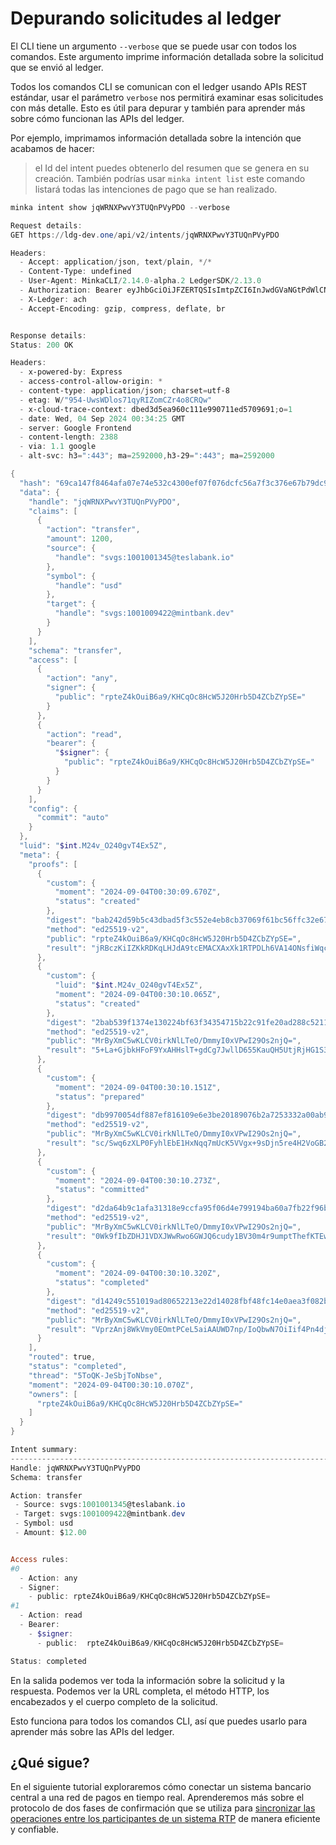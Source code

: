 # Depurando solicitudes al ledger

El CLI tiene un argumento `--verbose` que se puede usar con todos los comandos. Este argumento imprime información detallada sobre la solicitud que se envió al ledger.

Todos los comandos CLI se comunican con el ledger usando APIs REST estándar, usar el parámetro `verbose` nos permitirá examinar esas solicitudes con más detalle. Esto es útil para depurar y también para aprender más sobre cómo funcionan las APIs del ledger.

Por ejemplo, imprimamos información detallada sobre la intención que acabamos de hacer:

> el Id del intent puedes obtenerlo del resumen que se genera en su creación. También podrías usar `minka intent list` este comando listará todas las intenciones de pago que se han realizado.

```powershell
minka intent show jqWRNXPwvY3TUQnPVyPDO --verbose

Request details:
GET https://ldg-dev.one/api/v2/intents/jqWRNXPwvY3TUQnPVyPDO

Headers:
  - Accept: application/json, text/plain, */*
  - Content-Type: undefined
  - User-Agent: MinkaCLI/2.14.0-alpha.2 LedgerSDK/2.13.0
  - Authorization: Bearer eyJhbGciOiJFZERTQSIsImtpZCI6InJwdGVaNGtPdWlCNmE5L0tIQ3FPYzhIY1c1SjIwSHJiNUQ0WkNiWllwU0U9In0.eyJpYXQiOjE3MjU0MTAwNjUsImV4cCI6MTcyNTQxMzY2NSwiaXNzIjoiY2xpIiwiYXVkIjoiYWNoIiwic3ViIjoic2lnbmVyOnRlc2xhYmFuayIsImhzaCI6ImZhNDczZTE2ZjYwYTFhYTI1YzY1ZDQwMGMyYWU1NjI5OGNlMmNlYzJkZDViZGQ4YTFmZmQzMDA4NmQwMjZkODI6eC1sZWRnZXIifQ.nHKx5adDlRmDEhRTipQH7KTmNQmUHBz6xvDpsirzn0aPe5ynDRhx7BKwE9_iQMgLJfNJW3-tSIGXYas6PDuUDQ
  - X-Ledger: ach
  - Accept-Encoding: gzip, compress, deflate, br


Response details:
Status: 200 OK

Headers:
  - x-powered-by: Express
  - access-control-allow-origin: *
  - content-type: application/json; charset=utf-8
  - etag: W/"954-UwsWDlos71qyRIZomCZr4o8CRQw"
  - x-cloud-trace-context: dbed3d5ea960c111e990711ed5709691;o=1
  - date: Wed, 04 Sep 2024 00:34:25 GMT
  - server: Google Frontend
  - content-length: 2388
  - via: 1.1 google
  - alt-svc: h3=":443"; ma=2592000,h3-29=":443"; ma=2592000

{
  "hash": "69ca147f8464afa07e74e532c4300ef07f076dcfc56a7f3c376e67b79dc9a520",
  "data": {
    "handle": "jqWRNXPwvY3TUQnPVyPDO",
    "claims": [
      {
        "action": "transfer",
        "amount": 1200,
        "source": {
          "handle": "svgs:1001001345@teslabank.io"
        },
        "symbol": {
          "handle": "usd"
        },
        "target": {
          "handle": "svgs:1001009422@mintbank.dev"
        }
      }
    ],
    "schema": "transfer",
    "access": [
      {
        "action": "any",
        "signer": {
          "public": "rpteZ4kOuiB6a9/KHCqOc8HcW5J20Hrb5D4ZCbZYpSE="
        }
      },
      {
        "action": "read",
        "bearer": {
          "$signer": {
            "public": "rpteZ4kOuiB6a9/KHCqOc8HcW5J20Hrb5D4ZCbZYpSE="
          }
        }
      }
    ],
    "config": {
      "commit": "auto"
    }
  },
  "luid": "$int.M24v_O240gvT4Ex5Z",
  "meta": {
    "proofs": [
      {
        "custom": {
          "moment": "2024-09-04T00:30:09.670Z",
          "status": "created"
        },
        "digest": "bab242d59b5c43dbad5f3c552e4eb8cb37069f61bc56ffc32e67db01fab11180",
        "method": "ed25519-v2",
        "public": "rpteZ4kOuiB6a9/KHCqOc8HcW5J20Hrb5D4ZCbZYpSE=",
        "result": "jRBczKiIZKkRDKqLHJdA9tcEMACXAxXk1RTPDLh6VA14ONsfiWqcJI+/ncLWj/xb6qWqccodEqzQwdkIT7PDAg=="
      },
      {
        "custom": {
          "luid": "$int.M24v_O240gvT4Ex5Z",
          "moment": "2024-09-04T00:30:10.065Z",
          "status": "created"
        },
        "digest": "2bab539f1374e130224bf63f34354715b22c91fe20ad288c52115640a9df1f05",
        "method": "ed25519-v2",
        "public": "MrByXmC5wKLCV0irkNlLTeO/DmmyI0xVPwI29Os2njQ=",
        "result": "5+La+GjbkHFoF9YxAHHslT+gdCg7JwllD655KauQH5UtjRjHG1S3jHpDSeqb54umKtJiLpJkGTMLwLcceqf1BQ=="
      },
      {
        "custom": {
          "moment": "2024-09-04T00:30:10.151Z",
          "status": "prepared"
        },
        "digest": "db9970054df887ef816109e6e3be20189076b2a7253332a00ab98df485e9300a",
        "method": "ed25519-v2",
        "public": "MrByXmC5wKLCV0irkNlLTeO/DmmyI0xVPwI29Os2njQ=",
        "result": "sc/Swq6zXLP0FyhlEbE1HxNqq7mUcK5VVgx+9sDjn5re4H2VoGB26lQB1Y7A97BE1zuZ/WJOmqMQuSTr+9lcBw=="
      },
      {
        "custom": {
          "moment": "2024-09-04T00:30:10.273Z",
          "status": "committed"
        },
        "digest": "d2da64b9c1afa31318e9ccfa95f06d4e799194ba60a7fb22f96b1e8df7db6476",
        "method": "ed25519-v2",
        "public": "MrByXmC5wKLCV0irkNlLTeO/DmmyI0xVPwI29Os2njQ=",
        "result": "0Wk9fIbZDHJ1VDXJWwRwo6GWJQ6cudy1BV30m4r9umptThefKTEwryV00/lC4TL1jfZ32WQqGiGcsSmsgVISAg=="
      },
      {
        "custom": {
          "moment": "2024-09-04T00:30:10.320Z",
          "status": "completed"
        },
        "digest": "d14249c551019ad80652213e22d14028fbf48fc14e0aea3f082b1303bc780bdf",
        "method": "ed25519-v2",
        "public": "MrByXmC5wKLCV0irkNlLTeO/DmmyI0xVPwI29Os2njQ=",
        "result": "VprzAnj8WkVmy0EOmtPCeL5aiAAUWD7np/IoQbwN7OiIif4Pn4djOFliwZreT8kQecYlTGrbiaF5h3ovk9JzDA=="
      }
    ],
    "routed": true,
    "status": "completed",
    "thread": "5ToQK-JeSbjToNbse",
    "moment": "2024-09-04T00:30:10.070Z",
    "owners": [
      "rpteZ4kOuiB6a9/KHCqOc8HcW5J20Hrb5D4ZCbZYpSE="
    ]
  }
}

Intent summary:
---------------------------------------------------------------------------
Handle: jqWRNXPwvY3TUQnPVyPDO
Schema: transfer

Action: transfer
 - Source: svgs:1001001345@teslabank.io
 - Target: svgs:1001009422@mintbank.dev
 - Symbol: usd
 - Amount: $12.00


Access rules:
#0
  - Action: any
  - Signer:
    - public: rpteZ4kOuiB6a9/KHCqOc8HcW5J20Hrb5D4ZCbZYpSE=
#1
  - Action: read
  - Bearer:
    - $signer:
      - public:  rpteZ4kOuiB6a9/KHCqOc8HcW5J20Hrb5D4ZCbZYpSE=

Status: completed
```

En la salida podemos ver toda la información sobre la solicitud y la respuesta. Podemos ver la URL completa, el método HTTP, los encabezados y el cuerpo completo de la solicitud.

Esto funciona para todos los comandos CLI, así que puedes usarlo para aprender más sobre las APIs del ledger.

## ¿Qué sigue?

En el siguiente tutorial exploraremos cómo conectar un sistema bancario central a una red de pagos en tiempo real. Aprenderemos más sobre el protocolo de dos fases de confirmación que se utiliza para [sincronizar las operaciones entre los participantes de un sistema RTP](../orchestrando-participantes-externos/) de manera eficiente y confiable.

